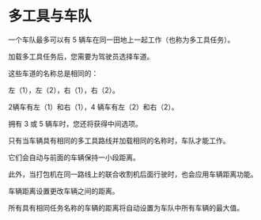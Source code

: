 # 多工具与车队

  
  
一个车队最多可以有 5 辆车在同一田地上一起工作（也称为多工具任务）。   
  


  
  
加载多工具任务后，您需要为驾驶员选择车道。   
  
这些车道的名称总是相同的：   
  
左（1），左（2），右（1），右（2）。   
  
 2辆车有左（1）和右（1），4 辆车有左（2）和右（2）。   
  
拥有 3 或 5 辆车时，您还将获得中间选项。   
  


  
  
只有当车辆具有相同的多工具路线并加载相同的名称时，车队才能工作。   
  
它们会自动与前面的车辆保持一小段距离。   
  
此外，当打包机在同一路线上的联合收割机后面行驶时，也会应用车辆距离功能。  
  


  
  
车辆距离设置更改车辆之间的距离。  
  
所有具有相同任务名称的车辆的距离将自动设置为车队中所有车辆的最大值。   
  


